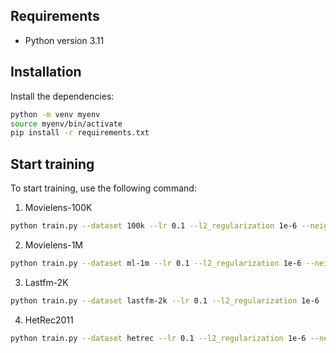 ## Requirements
- Python version 3.11

## Installation
Install the dependencies:
``` sh
python -m venv myenv
source myenv/bin/activate
pip install -r requirements.txt
```

## Start training
To start training, use the following command:

1. Movielens-100K
``` sh
python train.py --dataset 100k --lr 0.1 --l2_regularization 1e-6 --neighborhood_threshold 1.0 --reg 0.25 --num_round 300
```

2. Movielens-1M
``` sh
python train.py --dataset ml-1m --lr 0.1 --l2_regularization 1e-6 --neighborhood_threshold 1.0 --reg 0.25 --num_round 300
```

3. Lastfm-2K
``` sh
python train.py --dataset lastfm-2k --lr 0.1 --l2_regularization 1e-6 --neighborhood_threshold 1.0 --reg 0.25 --num_round 300
```

4. HetRec2011
``` sh
python train.py --dataset hetrec --lr 0.1 --l2_regularization 1e-6 --neighborhood_threshold 1.0 --reg 0.25 --num_round 300
```
